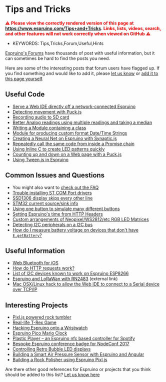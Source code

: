 <!--- Copyright (c) 2018 Gordon Williams, Pur3 Ltd. See the file LICENSE for copying permission. -->
Tips and Tricks
=================

<span style="color:red">:warning: **Please view the correctly rendered version of this page at https://www.espruino.com/Tips+and+Tricks. Links, lists, videos, search, and other features will not work correctly when viewed on GitHub** :warning:</span>

* KEYWORDS: Tips,Tricks,Forum,Useful,Hints

[Espruino's Forums](http://forum.espruino.com) have thousands of post with
useful information, but it can sometimes be hard to find the posts you need.

Here are some of the interesting posts that forum users have flagged up. If you
find something and would like to add it, please [let us know](https://github.com/espruino/EspruinoDocs/issues/new?title=Tips+and+Tricks+addition:) or
[add it to this page yourself](https://github.com/espruino/EspruinoDocs/blob/master/info/Tips%20and%20Tricks.md).


Useful Code
-----------

* [Serve a Web IDE directly off a network-connected Espruino](http://forum.espruino.com/conversations/318472/)
* [Detecting movement with Puck.js](http://forum.espruino.com/conversations/301185)
* [Recording audio to SD card](http://forum.espruino.com/conversations/324262/#14390638)
* [Better Analog readings using multiple readings and taking a median](http://forum.espruino.com/conversations/297218/#14365428)
* [Writing a Module containing a class](http://forum.espruino.com/conversations/317394/#comment14111852)
* [Module for producing custom format Date/Time Strings](http://forum.espruino.com/comments/13109698/)
* [Creating a Neural Net on Espruino with Synaptic.js](http://forum.espruino.com/conversations/311688/)
* [Repeatedly call the same code from inside a Promise chain](http://forum.espruino.com/conversations/325552/#comment14431230)
* [Using Inline C to create LED patterns quickly](http://forum.espruino.com/conversations/325997/#14431325)
* [Counting up and down on a Web page with a Puck.js](http://forum.espruino.com/conversations/326269/)
* [Using Tween.js in Espruino](http://forum.espruino.com/conversations/326659/#comment14458738)

Common Issues and Questions
---------------------------

* You might also want to [check out the FAQ](/FAQ)
* [Trouble installing ST COM Port drivers](http://forum.espruino.com/conversations/290299/)
* [SSD1306 display skips every other line](http://forum.espruino.com/conversations/269330/)
* [STM32 current source/sink info](http://forum.espruino.com/conversations/428/)
* [Using one button to simulate many different buttons](http://forum.espruino.com/conversations/1781/#31439)
* [Setting Espruino's time from HTTP Headers](http://forum.espruino.com/conversations/280894/#12755183)
* [Custom arrangements of Neopixel/WS2812/etc RGB LED Matrices](http://forum.espruino.com/conversations/315564/)
* [Detecting I2C peripherals on a I2C bus](http://forum.espruino.com/conversations/278556/#12663043)
* [How do I measure battery voltage on devices that don't have `E.getBattery`?](http://forum.espruino.com/conversations/326231/#14441504)


Useful Information
------------------

* [Web Bluetooth for iOS](http://forum.espruino.com/conversations/298547/)
* [How do HTTP requests work?](http://forum.espruino.com/conversations/1364/)
* [List of I2C devices known to work on Espruino ESP8266](http://forum.espruino.com/conversations/286554/)
* [Espruino and LoRaWan with RN2483](https://github.com/yerpj/TTN_with_Espruino/blob/master/QuickStart.md) (external link)
* [Mac OSX/Linux hack to allow the Web IDE to connect to a Serial device over TCP/IP](http://forum.espruino.com/comments/14450988/)

Interesting Projects
--------------------

* [Pixl.js powered rock tumbler](https://github.com/urish/diy-tumbler)
* [Real-life T-Rex Game](https://github.com/urish/real-trex-runner)
* [Hacking Espruino onto a Wristwatch](http://forum.espruino.com/conversations/280747/)
* [Espruino Pico Mario Clock](https://github.com/paulcockrell/espruino-mario-clock)
* [Plastic Player – an Espruino nfc based controller for Spotify](http://brendandawes.com/projects/plastic­player2/)
* [Bespoke Espruino conference badge for NodeConf 2017](http://forum.espruino.com/conversations/313468/)
* [Controlling Retro Bubble LED displays](http://forum.espruino.com/conversations/311847)
* [Building a Smart Air Pressure Sensor with Espruino and Angular](https://medium.com/@urish/building-a-smart-air-pressure-sensor-with-espruino-and-angular-942ef7373b92)
* [Building a Rock Polisher using Espruino Pixl.js](https://medium.com/@urish/improvising-hardware-diy-rotary-rock-tumbler-d3a1a1915ea9)

Are there other good references for Espruino or projects that you think
should be added to this list? [Let us know here](https://github.com/espruino/EspruinoDocs/issues)
